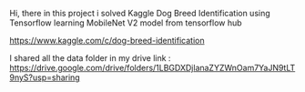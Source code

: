 Hi, there in this project i solved Kaggle Dog Breed Identification using Tensorflow learning MobileNet V2 model from tensorflow hub

https://www.kaggle.com/c/dog-breed-identification

I shared all the data folder in my drive link :
https://drive.google.com/drive/folders/1LBGDXDjlanaZYZWnOam7YaJN9tLT9nyS?usp=sharing